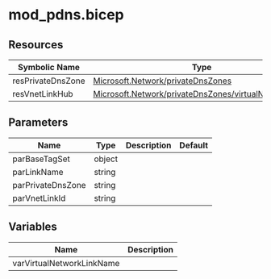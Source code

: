 # mod_pdns.bicep

## Resources

| Symbolic Name | Type | Description |
| --- | --- | --- |
| resPrivateDnsZone | [Microsoft.Network/privateDnsZones](https://learn.microsoft.com/en-us/azure/templates/microsoft.network/privatednszones) |  |
| resVnetLinkHub | [Microsoft.Network/privateDnsZones/virtualNetworkLinks](https://learn.microsoft.com/en-us/azure/templates/microsoft.network/privatednszones/virtualnetworklinks) |  |

## Parameters

| Name | Type | Description | Default |
| --- | --- | --- | --- |
| parBaseTagSet | object |  |  |
| parLinkName | string |  |  |
| parPrivateDnsZone | string |  |  |
| parVnetLinkId | string |  |  |

## Variables

| Name | Description |
| --- | --- |
| varVirtualNetworkLinkName | |
